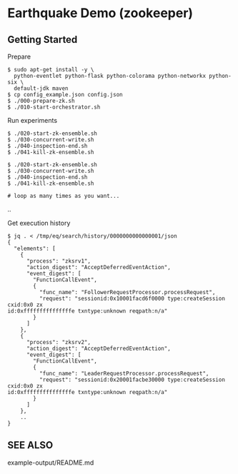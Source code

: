 # Earthquake Demo (zookeeper)

## Getting Started
Prepare

    $ sudo apt-get install -y \
      python-eventlet python-flask python-colorama python-networkx python-six \
      default-jdk maven
    $ cp config_example.json config.json
    $ ./000-prepare-zk.sh
    $ ./010-start-orchestrator.sh


Run experiments

    $ ./020-start-zk-ensemble.sh
    $ ./030-concurrent-write.sh
    $ ./040-inspection-end.sh
    $ ./041-kill-zk-ensemble.sh

    $ ./020-start-zk-ensemble.sh
    $ ./030-concurrent-write.sh
    $ ./040-inspection-end.sh
    $ ./041-kill-zk-ensemble.sh

    # loop as many times as you want...


   ..

Get execution history

    $ jq . < /tmp/eq/search/history/0000000000000001/json
    {
      "elements": [
        {
          "process": "zksrv1",
          "action_digest": "AcceptDeferredEventAction",
          "event_digest": [
            "FunctionCallEvent",
            {
              "func_name": "FollowerRequestProcessor.processRequest",
              "request": "sessionid:0x10001facd6f0000 type:createSession cxid:0x0 zx
    id:0xfffffffffffffffe txntype:unknown reqpath:n/a"
            }
          ]
        },
        {
          "process": "zksrv2",
          "action_digest": "AcceptDeferredEventAction",
          "event_digest": [
            "FunctionCallEvent",
            {
              "func_name": "LeaderRequestProcessor.processRequest",
              "request": "sessionid:0x20001facbe30000 type:createSession cxid:0x0 zx
    id:0xfffffffffffffffe txntype:unknown reqpath:n/a"
            }
          ]
        },
        ..
    }
    


## SEE ALSO
example-output/README.md    
